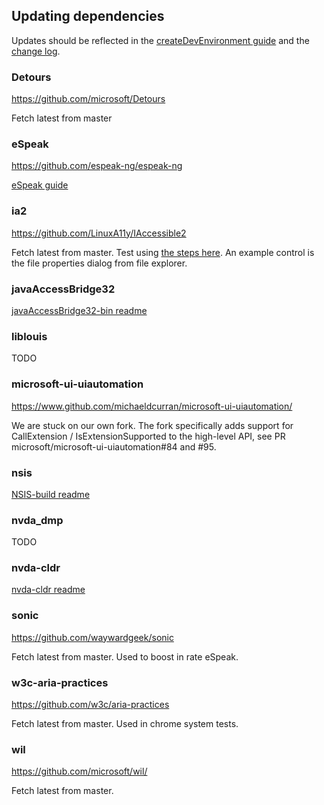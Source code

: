 ## Updating dependencies
Updates should be reflected in the [createDevEnvironment guide](../projectDocs/dev/createDevEnvironment.md) and the [change log](../user_docs/en/changes.t2t).

### Detours
https://github.com/microsoft/Detours

Fetch latest from master

### eSpeak
https://github.com/espeak-ng/espeak-ng

[eSpeak guide](./espeak.md)

### ia2
https://github.com/LinuxA11y/IAccessible2

Fetch latest from master.
Test using [the steps here](../projectDocs/design/displayModel.md).
An example control is the file properties dialog from file explorer.

### javaAccessBridge32
[javaAccessBridge32-bin readme](https://github.com/nvaccess/javaAccessBridge32-bin)

### liblouis
TODO

### microsoft-ui-uiautomation
https://www.github.com/michaeldcurran/microsoft-ui-uiautomation/

We are stuck on our own fork.
The fork specifically adds support for CallExtension / IsExtensionSupported to the high-level API, see PR microsoft/microsoft-ui-uiautomation#84 and #95.

### nsis
[NSIS-build readme](https://github.com/nvaccess/NSIS-build)

### nvda_dmp
TODO

### nvda-cldr
[nvda-cldr readme](https://github.com/nvaccess/nvda-cldr)

### sonic
https://github.com/waywardgeek/sonic

Fetch latest from master.
Used to boost in rate eSpeak.

### w3c-aria-practices
https://github.com/w3c/aria-practices

Fetch latest from master.
Used in chrome system tests.

### wil
https://github.com/microsoft/wil/

Fetch latest from master.
